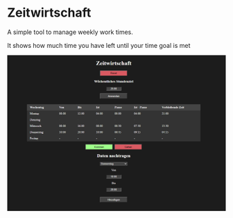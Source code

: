 # Zeitwirtschaft
A simple tool to manage weekly work times.

It shows how much time you have left until your time goal is met

![](Screenshot.png)
